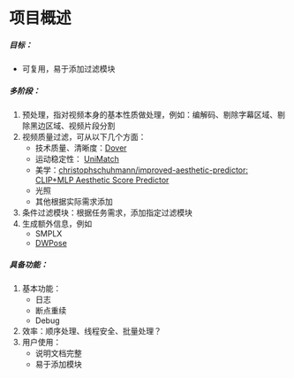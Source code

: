 # 项目概述

##### 目标：
- 可复用，易于添加过滤模块
##### 多阶段：
1. 预处理，指对视频本身的基本性质做处理，例如：编解码、剔除字幕区域、剔除黑边区域、视频片段分割
2. 视频质量过滤，可从以下几个方面：
	- 技术质量、清晰度：[Dover](https://github.com/VQAssessment/DOVER)
	- 运动稳定性： [UniMatch](https://github.com/autonomousvision/unimatch)
	- 美学：[christophschuhmann/improved-aesthetic-predictor: CLIP+MLP Aesthetic Score Predictor](https://github.com/christophschuhmann/improved-aesthetic-predictor)
	- 光照
	- 其他根据实际需求添加
3. 条件过滤模块：根据任务需求，添加指定过滤模块
4. 生成额外信息，例如
	- SMPLX
	- [DWPose](https://github.com/ViTAE-Transformer/ViTPose)
##### 具备功能：
1. 基本功能：
	- 日志
	- 断点重续
	- Debug
2. 效率：顺序处理、线程安全、批量处理？
3. 用户使用：
	- 说明文档完整
	- 易于添加模块